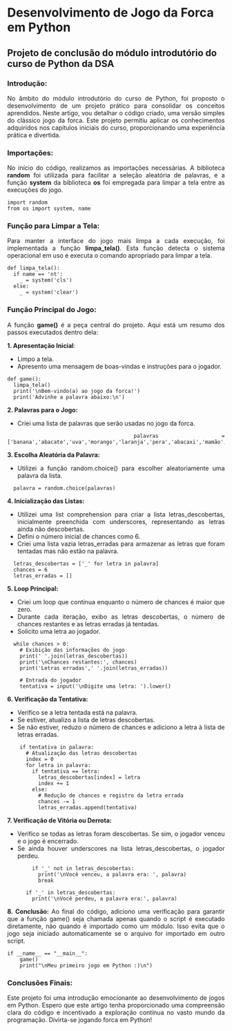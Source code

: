 # Desenvolvimento de Jogo da Forca em Python
## Projeto de conclusão do módulo introdutório do curso de Python da DSA
<div align="justify">

### Introdução:
No âmbito do módulo introdutório do curso de Python, foi proposto o desenvolvimento de um projeto prático para consolidar os conceitos aprendidos. Neste artigo, vou detalhar o código criado, uma versão simples do clássico jogo da forca. Este projeto permitiu aplicar os conhecimentos adquiridos nos capítulos iniciais do curso, proporcionando uma experiência prática e divertida.

### Importações:
No início do código, realizamos as importações necessárias. A biblioteca **random** foi utilizada para facilitar a seleção aleatória de palavras, e a função **system** da biblioteca **os** foi empregada para limpar a tela entre as execuções do jogo.
```
import random 
from os import system, name
```
### Função para Limpar a Tela:
Para manter a interface do jogo mais limpa a cada execução, foi implementada a função **limpa_tela()**. Esta função detecta o sistema operacional em uso e executa o comando apropriado para limpar a tela.
```
def limpa_tela():
  if name == 'nt':
    _ = system('cls')
  else:
    _ = system('clear')
```
### Função Principal do Jogo:
A função **game()** é a peça central do projeto. Aqui está um resumo dos passos executados dentro dela:

**1. Apresentação Inicial**:
- Limpo a tela.
- Apresento uma mensagem de boas-vindas e instruções para o jogador.
```
def game():
  limpa_tela()
  print('\nBem-vindo(a) ao jogo da forca!')
  print('Advinhe a palavra abaixo:\n')
```
**2. Palavras para o Jogo:**
- Criei uma lista de palavras que serão usadas no jogo da forca.
```
  palavras = ['banana','abacate','uva','morango','laranja','pera','abacaxi','mamão','caqui','manga']
```
**3. Escolha Aleatória da Palavra:**
- Utilizei a função random.choice() para escolher aleatoriamente uma palavra da lista.
```
  palavra = random.choice(palavras)
```
**4. Inicialização das Listas:**
- Utilizei uma list comprehension para criar a lista letras_descobertas, inicialmente preenchida com underscores, representando as letras ainda não descobertas.
- Defini o número inicial de chances como 6.
- Criei uma lista vazia letras_erradas para armazenar as letras que foram tentadas mas não estão na palavra.
```
  letras_descobertas = ['_' for letra in palavra]
  chances = 6
  letras_erradas = []
```
**5. Loop Principal:**
- Criei um loop que continua enquanto o número de chances é maior que zero.
- Durante cada iteração, exibo as letras descobertas, o número de chances restantes e as letras erradas já tentadas.
- Solicito uma letra ao jogador.
```
  while chances > 0:
    # Exibição das informações do jogo
    print(' '.join(letras_descobertas))
    print('\nChances restantes:', chances)
    print('Letras erradas',' '.join(letras_erradas))
  
    # Entrada do jogador
    tentativa = input('\nDigite uma letra: ').lower()
```
**6. Verificação da Tentativa:**
- Verifico se a letra tentada está na palavra.
- Se estiver, atualizo a lista de letras descobertas.
- Se não estiver, reduzo o número de chances e adiciono a letra à lista de letras erradas.
```
    if tentativa in palavra:
      # Atualização das letras descobertas
      index = 0
      for letra in palavra:
        if tentativa == letra:
          letras_descobertas[index] = letra
          index += 1
        else:
          # Redução de chances e registro da letra errada
          chances -= 1
          letras_erradas.append(tentativa)
```
**7. Verificação de Vitória ou Derrota:**
- Verifico se todas as letras foram descobertas. Se sim, o jogador venceu e o jogo é encerrado.
- Se ainda houver underscores na lista letras_descobertas, o jogador perdeu.
```
        if '_' not in letras_descobertas:
          print('\nVocê venceu, a palavra era: ', palavra)
          break
      
      if '_' in letras_descobertas:
        print('\nVocê perdeu, a palavra era:', palavra)
```
**8. Conclusão:**
Ao final do código, adiciono uma verificação para garantir que a função game() seja chamada apenas quando o script é executado diretamente, não quando é importado como um módulo. Isso evita que o jogo seja iniciado automaticamente se o arquivo for importado em outro script.
```
if __name__ == "__main__":
    game()
    print("\nMeu primeiro jogo em Python :)\n")
```
### Conclusões Finais:
Este projeto foi uma introdução emocionante ao desenvolvimento de jogos em Python. Espero que este artigo tenha proporcionado uma compreensão clara do código e incentivado a exploração contínua no vasto mundo da programação. Divirta-se jogando forca em Python!
</div>




